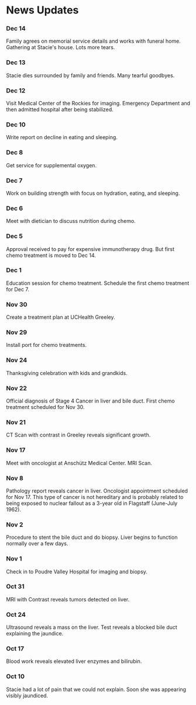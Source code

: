 # News Updates 

### Dec 14
Family agrees on memorial service details and works with funeral home.  Gathering at Stacie's house.  Lots more tears.

### Dec 13
Stacie dies surrounded by family and friends.  Many tearful goodbyes. 

### Dec 12
Visit Medical Center of the Rockies for imaging.  Emergency Department and then admitted hospital after being stabilized.

### Dec 10
Write report on decline in eating and sleeping.

### Dec 8
Get service for supplemental oxygen.

### Dec 7
Work on building strength with focus on hydration, eating, and sleeping.

### Dec 6
Meet with dietician to discuss nutrition during chemo.  

### Dec 5
Approval received to pay for expensive immunotherapy drug.  But first chemo treatment
is moved to Dec 14.

### Dec 1
Education session for chemo treatment. Schedule the first chemo treatment for Dec 7. 

### Nov 30
Create a treatment plan at UCHealth Greeley.  

### Nov 29
Install port for chemo treatments.

### Nov 24
Thanksgiving celebration with kids and grandkids.

### Nov 22
Official diagnosis of Stage 4 Cancer in liver and bile duct. First chemo treatment scheduled for Nov 30.

### Nov 21
CT Scan with contrast in Greeley reveals significant growth.

### Nov 17
Meet with oncologist at Anschütz Medical Center.  MRI Scan.

### Nov 8
Pathology report reveals cancer in liver.  Oncologist appointment scheduled for Nov 17.  This type of cancer is
not hereditary and is probably related to being exposed to nuclear fallout as a 3-year old in Flagstaff (June-July 1962).

### Nov 2
Procedure to stent the bile duct and do biopsy.  Liver begins to function normally over a few days.

### Nov 1
Check in to Poudre Valley Hospital for imaging and biopsy.

### Oct 31
MRI with Contrast reveals tumors detected on liver.

### Oct 24
Ultrasound reveals a mass on the liver. Test reveals a blocked bile duct explaining the jaundice.

### Oct 17
Blood work reveals elevated liver enzymes and bilirubin.

### Oct 10
Stacie had a lot of pain that we could not explain. Soon she was appearing visibly jaundiced.

